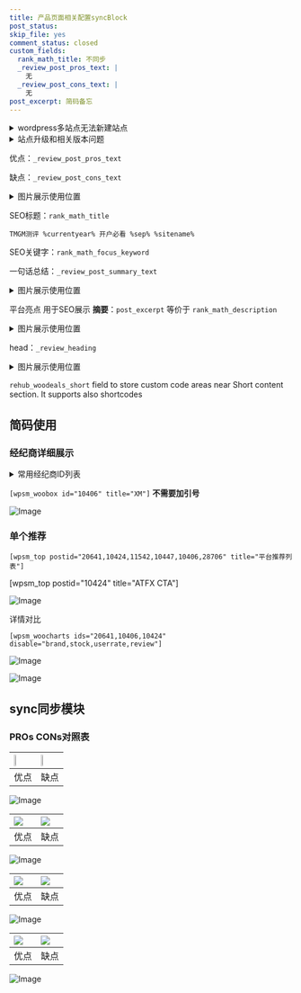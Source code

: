```yaml
---
title: 产品页面相关配置syncBlock
post_status: 
skip_file: yes
comment_status: closed
custom_fields:
  rank_math_title: 不同步
  _review_post_pros_text: |
    无
  _review_post_cons_text: |
    无
post_excerpt: 简码备忘
---
```

<details><summary>wordpress多站点无法新建站点</summary>

<li>和报错需要清理cookies一样的原因</li>
<li>wp-config.php里面<code>define( 'SUBDOMAIN_INSTALL', false );//子域名安装</code></li>
<li>新建子站点是用<code>define( 'SUBDOMAIN_INSTALL', true);//子域名安装</code> 完成以后，改成<code>false</code></li>
</details>

<details><summary>站点升级和相关版本问题</summary>

<p>wordpress：5.9.9
woocommerce：7.5.1
出现问题的地方：主题选项里面>><strong>Product layout >>compact style</strong></p>
<p>如何出现没有用过的字段 导致无法保存。先导出配置 然后进行修改，后面再次恢复即可。</p>
<p>出现部分字段无法显示时，需要返回默认布局后，对产品进行保存就好了。</p>
<p></p>
</details>

优点：`_review_post_pros_text`

缺点：`_review_post_cons_text`

<details><summary>图片展示使用位置</summary>

<img src="https://prod-files-secure.s3.us-west-2.amazonaws.com/39ed1227-6d7d-4570-be36-9ccd4a2c4241/f51d3d83-55d4-4bdf-9604-f37ec77ab556/Untitled.png?X-Amz-Algorithm=AWS4-HMAC-SHA256&X-Amz-Content-Sha256=UNSIGNED-PAYLOAD&X-Amz-Credential=ASIAZI2LB4664Z273EZL%2F20250705%2Fus-west-2%2Fs3%2Faws4_request&X-Amz-Date=20250705T105516Z&X-Amz-Expires=3600&X-Amz-Security-Token=IQoJb3JpZ2luX2VjEDcaCXVzLXdlc3QtMiJHMEUCIDxlDvkaWQfl8RqQlHmPwaQlLbIoO0JcEHlgBEm%2FJd3tAiEA2vmsYT3o5IsAYqmxPk88phkE4cwApCdAijd6olo%2BX8Aq%2FwMIQBAAGgw2Mzc0MjMxODM4MDUiDGQ7L5lIoXg5vOEMESrcA3S3C2jpTfe2F1qYV7DvyDdGWLP2%2FRrg9Iqe1%2F6clpr4OqfQCm8vudeXeW4o%2FqPBxjTLDHk1iG20DrLXVbdrl6z23Ni7Kn2Wfq%2BCBCy7RIZZkdivibttpUjQF%2FsOcWMRvr9DXKzxwfrt8Xo293QDTVTZJdse0zVHmx%2FDonG1fCbhdwN2XQSNd8PptF0TN2Ij6nLAIQl8%2F9qATlYV3qfcpDjgqqBI9Hyfv8dabu9SlsEhFWTqs2mxG7CobjSi6HOV6HAwB9bp3zWR93NN8F33AEqtucK46VE0i%2FQDmNSQHvLGui0%2FG3KK3uRRhzQZOckXGr%2Beljm1KnEUATClTcaFY30o8tqU6YmFf6cB1PGsfzOn4jDPNdYl1JjXifhxXI%2F3hTR5bS3ZuNASZfesQp39zwdpjWVV5azbAihP%2FfQUqdDuXD0e9ZH6QkH1Yhhyixhal2XknGqcvrZzSDxpw%2FGSb2HAHDcaqlBdB7qI2BmRLgBAMwYIP%2BIV5OZlPHKa5CwSd%2Fwv0Pmx4VgLKnE06Gsk9CGvEwWxmyVVXpPDQVRYUjUwYRKu3ynqDRO%2FbMgQglRT4bzE5lS4a0zHOIQiTbrzTPaxl62%2B4m0uiWgBAIBRCH%2BbRvCC0UoMJ50vaCW4MLONo8MGOqUBs3UXU%2FoAt7sIZSZ8I9Ahd9tU8ZpeUAAeSw%2BG%2FFU9u7FIdV7398CAd3VRbtH%2B5VM09oR2Jh7QPb8wNOvZwdU7VUOmPw2MoL6G7hkYqlDKOBFWegnaj%2FokliNKX1Ogvlxt%2BZUKVP6VO04IuG5U%2B4R6qJyOQLPASa4PnLKCel0Ylgyu2Oe%2FewvDezCX99puW2ZujVQpdYPlrqYJmKx%2BPYm1mr4%2FelLg&X-Amz-Signature=035e88d3683b19b83868349e4649db3d04f725e25afc3346e41c0bbf70eb5780&X-Amz-SignedHeaders=host&x-amz-checksum-mode=ENABLED&x-id=GetObject" alt="Image">
</details>

SEO标题：`rank_math_title`

`TMGM测评 %currentyear% 开户必看 %sep% %sitename%`

SEO关键字：`rank_math_focus_keyword`

一句话总结：`_review_post_summary_text`

<details><summary>图片展示使用位置</summary>

<img src="https://prod-files-secure.s3.us-west-2.amazonaws.com/39ed1227-6d7d-4570-be36-9ccd4a2c4241/4b96a922-296c-4f4e-8630-d1c870cbce01/Untitled.png?X-Amz-Algorithm=AWS4-HMAC-SHA256&X-Amz-Content-Sha256=UNSIGNED-PAYLOAD&X-Amz-Credential=ASIAZI2LB4663ARYCXWM%2F20250705%2Fus-west-2%2Fs3%2Faws4_request&X-Amz-Date=20250705T105517Z&X-Amz-Expires=3600&X-Amz-Security-Token=IQoJb3JpZ2luX2VjEDcaCXVzLXdlc3QtMiJIMEYCIQCOj%2FD57t2eCa8q8%2BKpKm6Slupf3YOuPNOHhgGDiiaaIgIhANlTKXskoVn0UQf7AMwa4bYnIqAW8Y4hSrCyGTbeTwddKv8DCEAQABoMNjM3NDIzMTgzODA1IgxBZTXgu%2F0gb0Kvpe0q3ANTW9bwOv2%2FLEgYIBsBJNgk45lXDmFWpBEoMO%2BZjjiJpkETCmogRaatxD2XOf1ugH4C5fSEq2AzgjL%2F6bDENUpOmN2TRaWFQneUPnAeQv1KIYxMYnd6RpjbH3VB2o8NSusTcdS4ZKfrzPQVW5cz77%2B322ht6%2BRv%2BU0ENf6uiw1Y1qkdpwhLR3YnDVZKsDynjFBTCb%2B0ACyfIMhT6%2FusMzLGbNcDVP39pQdBQvfSgqseCp0JzE58k29kZe9LKrbGlTxJplnwJty1yugkFklPINrtRKTeg%2FDI4i2hLB05x5zw4RPNw1tKzV8ystOvz20Sq42x9YwP8KY9I85EQoOTFnNZiZiFq0Zb3dZulU%2FTRXpig3i2rZBAyhvCKo2U%2B7yeNunE5PWz38wHd2sVUgWHIIOHBH3H5w7o1UGZXyr5lJ0hu%2FW1riHIMugkx2T4v6FpYTl845zRZY0EJXXY%2F4iOa760CZx8nom59jvlGSpWvvn1VrR2x48gwEVUbvY37l9Eql%2FbcjZ7Y47Ot%2FBrFrbkhPuQmHPXSw%2BAy0LS9%2F8csY%2FTu76GXz9TOnbwfJQcc4CkByoco9htSYJsW3YIScjJ4GITguJukJJand%2BSaukDyZvR4qX%2FrrvC8A1k2KXQEjDWmaPDBjqkASm8tfIY5UL6ufOlsATKmVwJ3DBBJkdRD%2BdVRjCQR4XxBK0KXR7HiNkNl4%2FasxOwxAiRGUjYAIugbLr%2FGLo4y7d%2Fd8%2FXVcy3Rp3ysJm2UrdZZvLqz%2FEPEwJEJVcSyoPcDwE0RXoeDTT%2FDrA9jHdEnjJCYGEtg%2BmJSIk0W%2BxmDS1gQ50L%2BlgwSdV%2FnrbeH7uYzT2Uk2PtMsEv%2FX87PPZ6k3JK5BA%2B&X-Amz-Signature=ab41c2d121795f96985bbd941512ae1ce644c818a6502113749d6b1c0950f1dd&X-Amz-SignedHeaders=host&x-amz-checksum-mode=ENABLED&x-id=GetObject" alt="Image">
</details>

平台亮点 用于SEO展示 **摘要**：`post_excerpt`  等价于 `rank_math_description`

<details><summary>图片展示使用位置</summary>

<img src="https://prod-files-secure.s3.us-west-2.amazonaws.com/39ed1227-6d7d-4570-be36-9ccd4a2c4241/1ee11f63-b60a-4dfe-a7a7-d58ff23b5d88/Untitled.png?X-Amz-Algorithm=AWS4-HMAC-SHA256&X-Amz-Content-Sha256=UNSIGNED-PAYLOAD&X-Amz-Credential=ASIAZI2LB466RMADWPLF%2F20250705%2Fus-west-2%2Fs3%2Faws4_request&X-Amz-Date=20250705T105517Z&X-Amz-Expires=3600&X-Amz-Security-Token=IQoJb3JpZ2luX2VjEDcaCXVzLXdlc3QtMiJGMEQCIEsAGqPdTK7MuQ%2Ft8BmwhtUmkGfPqbKGWJf6IG%2BM6nYQAiBHOS6CN3sc9gerV1BwdqCZ12aKGl1axJuogzQ%2FlxY0cyr%2FAwhAEAAaDDYzNzQyMzE4MzgwNSIMhyUg3YW0BDUdJET%2BKtwDAM2VMkU6pibp%2FhQBx3uzoWiLdvrS8I9IIsK1oGBvZmQ%2BcBsaS85jjjRBPimTxy9VRHi2PHX6n1SJNIX6%2FcKsNpk0Uhnaj4D8Rc%2BdpNB2kDeMxx54xf6NCab%2BvgtRWO%2F5BBKl5rm1AI8Ka6SV37UwKHSJzeCKe6EeQgMEBkz6pwWB0Rhh%2BHxpa8WoyyL0CP5CWiBv%2FeixF2VLAmTX1y%2FKTX3nqps5aTxoGn1jF3E61PRZFkloC3awVywZa9OR7ttq5vN00oOoXtXY3%2B9Vk2YwAyGU2orCwAEx0QDBiRRMjV9jwFSGrIBR4LQRkJrdO0yQpy5wtonUpyxBehm2MwpRRZf1nDQoS9XRS0gre%2Fr6dwj%2BmkhvWZvBwuEzWE70RzOMb6oZ77PqoXoGWTlQtBoBtXl0vI2zp17YK3nepmSez0WHFutWHRmfj25C9jvv7wZw2dAq%2FgOYpAW%2FQdv6%2BfRrXaEvFUEFTk2DZej%2BHI97GQZQN%2B3SBZfpzYIbd8kRbMRdnPspm63yKefk98E4Ogq8RXH3PD5x4z%2BnNJCw9Ot5WPjSY8akjzzwa6BQeW%2FlMvwsQZH%2F2aGzJwmsGZEXQeYHhGxJjPebkUwuWWIfe1KkqV95U1Y%2Bi1NgyR8r7zYw9ZCjwwY6pgFYdded6JgB3dnnMn5uzIKQjYfE1doU1zV7%2BOmwiz39dFLKR7txxAFcrCSucej2mH4LCcfP48kyRcZwDa30%2FsOUhhJ0EqvU8EvPR8QdXuCcvqFodKVCxTNvVh9M7fjTIT0t6NMFnnMhu7r20AKLCC2QLa0y70ixYFDNRlUiBe3552tZO961ejqFVPuJtdk6EKqSO7GjO%2BAK1PFy1eXWcO4lPfOw8wb3&X-Amz-Signature=527a2c73051b075a5b28ccd5beb6fcd82c926c21efaede66b7fc4d0a73c05cf6&X-Amz-SignedHeaders=host&x-amz-checksum-mode=ENABLED&x-id=GetObject" alt="Image">
<img src="https://prod-files-secure.s3.us-west-2.amazonaws.com/39ed1227-6d7d-4570-be36-9ccd4a2c4241/ad4118b5-78d8-4fbe-801e-3b29b5d99c01/Untitled.png?X-Amz-Algorithm=AWS4-HMAC-SHA256&X-Amz-Content-Sha256=UNSIGNED-PAYLOAD&X-Amz-Credential=ASIAZI2LB466RMADWPLF%2F20250705%2Fus-west-2%2Fs3%2Faws4_request&X-Amz-Date=20250705T105517Z&X-Amz-Expires=3600&X-Amz-Security-Token=IQoJb3JpZ2luX2VjEDcaCXVzLXdlc3QtMiJGMEQCIEsAGqPdTK7MuQ%2Ft8BmwhtUmkGfPqbKGWJf6IG%2BM6nYQAiBHOS6CN3sc9gerV1BwdqCZ12aKGl1axJuogzQ%2FlxY0cyr%2FAwhAEAAaDDYzNzQyMzE4MzgwNSIMhyUg3YW0BDUdJET%2BKtwDAM2VMkU6pibp%2FhQBx3uzoWiLdvrS8I9IIsK1oGBvZmQ%2BcBsaS85jjjRBPimTxy9VRHi2PHX6n1SJNIX6%2FcKsNpk0Uhnaj4D8Rc%2BdpNB2kDeMxx54xf6NCab%2BvgtRWO%2F5BBKl5rm1AI8Ka6SV37UwKHSJzeCKe6EeQgMEBkz6pwWB0Rhh%2BHxpa8WoyyL0CP5CWiBv%2FeixF2VLAmTX1y%2FKTX3nqps5aTxoGn1jF3E61PRZFkloC3awVywZa9OR7ttq5vN00oOoXtXY3%2B9Vk2YwAyGU2orCwAEx0QDBiRRMjV9jwFSGrIBR4LQRkJrdO0yQpy5wtonUpyxBehm2MwpRRZf1nDQoS9XRS0gre%2Fr6dwj%2BmkhvWZvBwuEzWE70RzOMb6oZ77PqoXoGWTlQtBoBtXl0vI2zp17YK3nepmSez0WHFutWHRmfj25C9jvv7wZw2dAq%2FgOYpAW%2FQdv6%2BfRrXaEvFUEFTk2DZej%2BHI97GQZQN%2B3SBZfpzYIbd8kRbMRdnPspm63yKefk98E4Ogq8RXH3PD5x4z%2BnNJCw9Ot5WPjSY8akjzzwa6BQeW%2FlMvwsQZH%2F2aGzJwmsGZEXQeYHhGxJjPebkUwuWWIfe1KkqV95U1Y%2Bi1NgyR8r7zYw9ZCjwwY6pgFYdded6JgB3dnnMn5uzIKQjYfE1doU1zV7%2BOmwiz39dFLKR7txxAFcrCSucej2mH4LCcfP48kyRcZwDa30%2FsOUhhJ0EqvU8EvPR8QdXuCcvqFodKVCxTNvVh9M7fjTIT0t6NMFnnMhu7r20AKLCC2QLa0y70ixYFDNRlUiBe3552tZO961ejqFVPuJtdk6EKqSO7GjO%2BAK1PFy1eXWcO4lPfOw8wb3&X-Amz-Signature=5de22bf538ef00f5bbc3a062c861dbb7a3ef5e10987f72b811e9765a243c5084&X-Amz-SignedHeaders=host&x-amz-checksum-mode=ENABLED&x-id=GetObject" alt="Image">
<img src="https://prod-files-secure.s3.us-west-2.amazonaws.com/39ed1227-6d7d-4570-be36-9ccd4a2c4241/a38cf7c9-a79c-4b64-9e94-13589fe0758b/Untitled.png?X-Amz-Algorithm=AWS4-HMAC-SHA256&X-Amz-Content-Sha256=UNSIGNED-PAYLOAD&X-Amz-Credential=ASIAZI2LB466RMADWPLF%2F20250705%2Fus-west-2%2Fs3%2Faws4_request&X-Amz-Date=20250705T105517Z&X-Amz-Expires=3600&X-Amz-Security-Token=IQoJb3JpZ2luX2VjEDcaCXVzLXdlc3QtMiJGMEQCIEsAGqPdTK7MuQ%2Ft8BmwhtUmkGfPqbKGWJf6IG%2BM6nYQAiBHOS6CN3sc9gerV1BwdqCZ12aKGl1axJuogzQ%2FlxY0cyr%2FAwhAEAAaDDYzNzQyMzE4MzgwNSIMhyUg3YW0BDUdJET%2BKtwDAM2VMkU6pibp%2FhQBx3uzoWiLdvrS8I9IIsK1oGBvZmQ%2BcBsaS85jjjRBPimTxy9VRHi2PHX6n1SJNIX6%2FcKsNpk0Uhnaj4D8Rc%2BdpNB2kDeMxx54xf6NCab%2BvgtRWO%2F5BBKl5rm1AI8Ka6SV37UwKHSJzeCKe6EeQgMEBkz6pwWB0Rhh%2BHxpa8WoyyL0CP5CWiBv%2FeixF2VLAmTX1y%2FKTX3nqps5aTxoGn1jF3E61PRZFkloC3awVywZa9OR7ttq5vN00oOoXtXY3%2B9Vk2YwAyGU2orCwAEx0QDBiRRMjV9jwFSGrIBR4LQRkJrdO0yQpy5wtonUpyxBehm2MwpRRZf1nDQoS9XRS0gre%2Fr6dwj%2BmkhvWZvBwuEzWE70RzOMb6oZ77PqoXoGWTlQtBoBtXl0vI2zp17YK3nepmSez0WHFutWHRmfj25C9jvv7wZw2dAq%2FgOYpAW%2FQdv6%2BfRrXaEvFUEFTk2DZej%2BHI97GQZQN%2B3SBZfpzYIbd8kRbMRdnPspm63yKefk98E4Ogq8RXH3PD5x4z%2BnNJCw9Ot5WPjSY8akjzzwa6BQeW%2FlMvwsQZH%2F2aGzJwmsGZEXQeYHhGxJjPebkUwuWWIfe1KkqV95U1Y%2Bi1NgyR8r7zYw9ZCjwwY6pgFYdded6JgB3dnnMn5uzIKQjYfE1doU1zV7%2BOmwiz39dFLKR7txxAFcrCSucej2mH4LCcfP48kyRcZwDa30%2FsOUhhJ0EqvU8EvPR8QdXuCcvqFodKVCxTNvVh9M7fjTIT0t6NMFnnMhu7r20AKLCC2QLa0y70ixYFDNRlUiBe3552tZO961ejqFVPuJtdk6EKqSO7GjO%2BAK1PFy1eXWcO4lPfOw8wb3&X-Amz-Signature=312842760fa11de8fc3021e84fe7062784e82813d9a10a7e834b44f370fae434&X-Amz-SignedHeaders=host&x-amz-checksum-mode=ENABLED&x-id=GetObject" alt="Image">
<img src="https://prod-files-secure.s3.us-west-2.amazonaws.com/39ed1227-6d7d-4570-be36-9ccd4a2c4241/7da6fc1e-d2ac-42ae-8c75-cb5749aa18f6/Untitled.png?X-Amz-Algorithm=AWS4-HMAC-SHA256&X-Amz-Content-Sha256=UNSIGNED-PAYLOAD&X-Amz-Credential=ASIAZI2LB466RMADWPLF%2F20250705%2Fus-west-2%2Fs3%2Faws4_request&X-Amz-Date=20250705T105517Z&X-Amz-Expires=3600&X-Amz-Security-Token=IQoJb3JpZ2luX2VjEDcaCXVzLXdlc3QtMiJGMEQCIEsAGqPdTK7MuQ%2Ft8BmwhtUmkGfPqbKGWJf6IG%2BM6nYQAiBHOS6CN3sc9gerV1BwdqCZ12aKGl1axJuogzQ%2FlxY0cyr%2FAwhAEAAaDDYzNzQyMzE4MzgwNSIMhyUg3YW0BDUdJET%2BKtwDAM2VMkU6pibp%2FhQBx3uzoWiLdvrS8I9IIsK1oGBvZmQ%2BcBsaS85jjjRBPimTxy9VRHi2PHX6n1SJNIX6%2FcKsNpk0Uhnaj4D8Rc%2BdpNB2kDeMxx54xf6NCab%2BvgtRWO%2F5BBKl5rm1AI8Ka6SV37UwKHSJzeCKe6EeQgMEBkz6pwWB0Rhh%2BHxpa8WoyyL0CP5CWiBv%2FeixF2VLAmTX1y%2FKTX3nqps5aTxoGn1jF3E61PRZFkloC3awVywZa9OR7ttq5vN00oOoXtXY3%2B9Vk2YwAyGU2orCwAEx0QDBiRRMjV9jwFSGrIBR4LQRkJrdO0yQpy5wtonUpyxBehm2MwpRRZf1nDQoS9XRS0gre%2Fr6dwj%2BmkhvWZvBwuEzWE70RzOMb6oZ77PqoXoGWTlQtBoBtXl0vI2zp17YK3nepmSez0WHFutWHRmfj25C9jvv7wZw2dAq%2FgOYpAW%2FQdv6%2BfRrXaEvFUEFTk2DZej%2BHI97GQZQN%2B3SBZfpzYIbd8kRbMRdnPspm63yKefk98E4Ogq8RXH3PD5x4z%2BnNJCw9Ot5WPjSY8akjzzwa6BQeW%2FlMvwsQZH%2F2aGzJwmsGZEXQeYHhGxJjPebkUwuWWIfe1KkqV95U1Y%2Bi1NgyR8r7zYw9ZCjwwY6pgFYdded6JgB3dnnMn5uzIKQjYfE1doU1zV7%2BOmwiz39dFLKR7txxAFcrCSucej2mH4LCcfP48kyRcZwDa30%2FsOUhhJ0EqvU8EvPR8QdXuCcvqFodKVCxTNvVh9M7fjTIT0t6NMFnnMhu7r20AKLCC2QLa0y70ixYFDNRlUiBe3552tZO961ejqFVPuJtdk6EKqSO7GjO%2BAK1PFy1eXWcO4lPfOw8wb3&X-Amz-Signature=a675d5d05ebe226bc8d2e9e7a7ec4813d362b15838bbe76f1d3ab0759cca574b&X-Amz-SignedHeaders=host&x-amz-checksum-mode=ENABLED&x-id=GetObject" alt="Image">
<img src="https://prod-files-secure.s3.us-west-2.amazonaws.com/39ed1227-6d7d-4570-be36-9ccd4a2c4241/7e97f40a-eaee-47f5-b2f9-475f96808fa7/Untitled.png?X-Amz-Algorithm=AWS4-HMAC-SHA256&X-Amz-Content-Sha256=UNSIGNED-PAYLOAD&X-Amz-Credential=ASIAZI2LB466RMADWPLF%2F20250705%2Fus-west-2%2Fs3%2Faws4_request&X-Amz-Date=20250705T105517Z&X-Amz-Expires=3600&X-Amz-Security-Token=IQoJb3JpZ2luX2VjEDcaCXVzLXdlc3QtMiJGMEQCIEsAGqPdTK7MuQ%2Ft8BmwhtUmkGfPqbKGWJf6IG%2BM6nYQAiBHOS6CN3sc9gerV1BwdqCZ12aKGl1axJuogzQ%2FlxY0cyr%2FAwhAEAAaDDYzNzQyMzE4MzgwNSIMhyUg3YW0BDUdJET%2BKtwDAM2VMkU6pibp%2FhQBx3uzoWiLdvrS8I9IIsK1oGBvZmQ%2BcBsaS85jjjRBPimTxy9VRHi2PHX6n1SJNIX6%2FcKsNpk0Uhnaj4D8Rc%2BdpNB2kDeMxx54xf6NCab%2BvgtRWO%2F5BBKl5rm1AI8Ka6SV37UwKHSJzeCKe6EeQgMEBkz6pwWB0Rhh%2BHxpa8WoyyL0CP5CWiBv%2FeixF2VLAmTX1y%2FKTX3nqps5aTxoGn1jF3E61PRZFkloC3awVywZa9OR7ttq5vN00oOoXtXY3%2B9Vk2YwAyGU2orCwAEx0QDBiRRMjV9jwFSGrIBR4LQRkJrdO0yQpy5wtonUpyxBehm2MwpRRZf1nDQoS9XRS0gre%2Fr6dwj%2BmkhvWZvBwuEzWE70RzOMb6oZ77PqoXoGWTlQtBoBtXl0vI2zp17YK3nepmSez0WHFutWHRmfj25C9jvv7wZw2dAq%2FgOYpAW%2FQdv6%2BfRrXaEvFUEFTk2DZej%2BHI97GQZQN%2B3SBZfpzYIbd8kRbMRdnPspm63yKefk98E4Ogq8RXH3PD5x4z%2BnNJCw9Ot5WPjSY8akjzzwa6BQeW%2FlMvwsQZH%2F2aGzJwmsGZEXQeYHhGxJjPebkUwuWWIfe1KkqV95U1Y%2Bi1NgyR8r7zYw9ZCjwwY6pgFYdded6JgB3dnnMn5uzIKQjYfE1doU1zV7%2BOmwiz39dFLKR7txxAFcrCSucej2mH4LCcfP48kyRcZwDa30%2FsOUhhJ0EqvU8EvPR8QdXuCcvqFodKVCxTNvVh9M7fjTIT0t6NMFnnMhu7r20AKLCC2QLa0y70ixYFDNRlUiBe3552tZO961ejqFVPuJtdk6EKqSO7GjO%2BAK1PFy1eXWcO4lPfOw8wb3&X-Amz-Signature=151970a445bfeed6a1cf17feaa3b3dc31b6faf1143cc08baaf9b87bec34ccc98&X-Amz-SignedHeaders=host&x-amz-checksum-mode=ENABLED&x-id=GetObject" alt="Image">
</details>

head：`_review_heading`

<details><summary>图片展示使用位置</summary>

<img src="https://prod-files-secure.s3.us-west-2.amazonaws.com/39ed1227-6d7d-4570-be36-9ccd4a2c4241/3a4650ad-9887-415c-889a-edd51fa54f27/Untitled.png?X-Amz-Algorithm=AWS4-HMAC-SHA256&X-Amz-Content-Sha256=UNSIGNED-PAYLOAD&X-Amz-Credential=ASIAZI2LB466XSDXRKQQ%2F20250705%2Fus-west-2%2Fs3%2Faws4_request&X-Amz-Date=20250705T105518Z&X-Amz-Expires=3600&X-Amz-Security-Token=IQoJb3JpZ2luX2VjEDYaCXVzLXdlc3QtMiJHMEUCIQDKpM5UHx3wxaaFAnCLkVJ3ZF14x2NCv46lFlBdl7voHgIgeFlJ6eTx85Xfj0N%2FTa%2BeS9B0mWcIX16FAwjqHQMxGMoq%2FwMIPxAAGgw2Mzc0MjMxODM4MDUiDG%2By1A2gjb5pTHX0rircA5GPNIerkYZ0LUceen5zmS%2Fkc%2BCoL5vvnVw6I6723TKr%2BkJvilXZDc%2BLM62iqEzrTEeuerdzEA0MpFYl76hCMi4a2kfaFuFRfTf2CGsRkLtyz9U7uwIINzJLTrGXSgOnSPKgFUbO4UUG7SQB1xe4C0PaJehDd5qI6GxAGwcGXr36Wq0M%2BCSsgWEmMo6AmA4d9UCv0QpD%2FFs7CtzPvBcGhM5BN47XLHyWlU0BIHI0LAe50W7zkPPufM%2Bm0r4fzT%2B1tMHd%2BEg6SLZgqcyQIewcuYikErXZIJN9ms1SIomDBSua%2BQ1lOBxuWaCJA47c70F6FSD%2Fp8Cp5u2wWjpsZyXUpDr6u42SVMGsVBGabKBwffkGMVg5OQ4QTB7DswjwtG9ggSlG4K0NmLbqtBQu%2BgPIoO8qYi0sOJ4pT1yu7NklSQmFUShAl2PomE%2FnafZhPTxCN%2F2TKUrfPhHaeJ7Hi8f1lZ0VPZ4ZstQ2%2BlP8AHyJ6m5ioRQH36coYbaSpVM4YgUIf%2BodrnMHpi58P61hsRS5B7GuQEeOj5aSTnbT3KDzgYOGKkKC0zxOP%2BrToE5TchVtMkMwQ6rQlp5D5oiSIbWQYxu4A4z5QNzDyaU9p0Ta4MW94aWQcqn4TTVoqWREMOWFo8MGOqUBTH%2FFHOOU8ZZU7kx7xc109dYLKHA4BgSJuksuCsrTAKeh2VghnY9d%2BDXrsrFIewRkNmSMu0mI3v36VVCApoEAf29QggRFFk%2FEXpK7g9UvD5LDKyZRVYThGlNsqdyYwtx%2FekkNHO%2B4Wc6c5kckdo3W364Q4fYRnTA3hEADwbTflgdr9%2FlGyazR3mTnryGOvkY7KE3G5gf5pey2sSPpdFbxo8Opvs%2Bu&X-Amz-Signature=c3186e9769701ee79b4e1850b648d2611e221dfc6b558b958a48a2d0f371cc7e&X-Amz-SignedHeaders=host&x-amz-checksum-mode=ENABLED&x-id=GetObject" alt="Image">
</details>

`rehub_woodeals_short`	field to store custom code areas near Short content section. It supports also shortcodes



## 简码使用

### 经纪商详细展示

<details><summary>常用经纪商ID列表</summary>

<pre><code class="php">嘉盛 ===> 20641  [wpsm_woobox id="20641" title="嘉盛"]
易信easymarkets ===> 11542  [wpsm_woobox id="11542" title="易信easymarkets"]
ATFX外汇 ===> 10424  [wpsm_woobox id="10424" title="ATFX"]
XM ===> 10406  [wpsm_woobox id="10406" title="XM"]
TMGM ===> 29622  [wpsm_woobox id="29622" title="TMGM"]
HYCM ===> 10447  [wpsm_woobox id="10447" title="HYCM"]
fpmarkets澳福外汇 ===> 20639  [wpsm_woobox id="20639" title="fpmarkets澳福外汇"]</code></pre>
</details>

`[wpsm_woobox id="10406" title="XM"]` **不需要加引号**

![Image](https://prod-files-secure.s3.us-west-2.amazonaws.com/39ed1227-6d7d-4570-be36-9ccd4a2c4241/4f898f9d-0fa7-4e43-acd3-ac6bc7be575a/Untitled.png?X-Amz-Algorithm=AWS4-HMAC-SHA256&X-Amz-Content-Sha256=UNSIGNED-PAYLOAD&X-Amz-Credential=ASIAZI2LB466Z3234LKB%2F20250705%2Fus-west-2%2Fs3%2Faws4_request&X-Amz-Date=20250705T105515Z&X-Amz-Expires=3600&X-Amz-Security-Token=IQoJb3JpZ2luX2VjEDcaCXVzLXdlc3QtMiJGMEQCIGgazIh3z6CvXIj8nFhGFo3kxc7ToQTQS6yg%2FAtZEh%2F7AiBJAggBxKLqjdy2ZrplcSvs%2FjOJ3ewko7dR71raTj1DlCr%2FAwg%2FEAAaDDYzNzQyMzE4MzgwNSIM%2Bg9ayb4CKFLyqp%2FZKtwDuIUF8y0GUVro3pHHqP2ZkkjX4Em9OWRTNwuyV6kU73DSsuXstZXCc3qj3IVGvYrpPWjjs4cU%2FsPeD%2By3WRa0FpfiGsQC%2BsOilcMw%2FgsCsuDwZA43KCAZSDYvocL1aNo%2BQqufTiYZ%2B7Id%2BQtgIDGJONwPNOad3Am3idWqz9mZkeOZkXjS%2Bza99IAjVZeey9IN%2Bi7dnYdiFh6zRsQO81wu6xHbqYC57ympkrF6Up3Zu2vYXpS6PEEYNB1uGZVlyabo9fdGefCfOISQIkA8bZzllkoxdBLRGFahOGl5wIeA4gTLhytXmJZQZxbZzHllrvVfqE84BMGFbQbGEHSg0jMqGnDCHQpUAGbocKmENgDI3ct5tTrBEdV%2FAmdIwePK5MXsn7TV076Z831jHZyrkJSEAYqeiNx%2BUhPiQuUfW7AlDVlxZKgavDjj4A9BXGtzqCTnkuHxBynDpYAgmlGnbBgBUZ6KGNNSecqd4%2Fb2R29jumHchmavnlhaDiG1xBGVnLYh6jEHt4zgu7MBIslJv8HdDtGJ8YBoyexmLDhu0cA3IcOAk2M7fQqcyXeK0ggEhR%2B03VOxl%2FZ3csM7TNGGEm98Ee4IkRI1y85HDhj55ZHAYiN1AvQQhmnxACV79u8wrIijwwY6pgGMKWx%2FL1A2ABISdWNWiwp35R27ynW9kW3LyjuaK1WMtfhWARQ%2BMSjaPYOt5VvwZZxq936YA41pxq%2Bl7cgTv%2B7hB0Uxsxne2b6dVvy7vS%2FVR%2BrkzvQSbs1BPbOIsM7fO6A5NdDqR9jLgMmO8g3IHDtSz26OGO3RnY0rxgLHFsJXctTJES1jJ7GoKNP5qWwQtgGMt1UoYf4lVjIUqHwZrVan4I5GKFzF&X-Amz-Signature=cec000f5aa68225db0175e7b455a76f44fdc37c2319eb89bbf8638b59c51d6ab&X-Amz-SignedHeaders=host&x-amz-checksum-mode=ENABLED&x-id=GetObject)

### 单个推荐
`[wpsm_top postid="20641,10424,11542,10447,10406,28706" title="平台推荐列表"]`

[wpsm_top postid="10424" title="ATFX CTA"]

![Image](https://prod-files-secure.s3.us-west-2.amazonaws.com/39ed1227-6d7d-4570-be36-9ccd4a2c4241/5ac620dc-51a8-48b6-b55d-91f47299193c/Untitled.png?X-Amz-Algorithm=AWS4-HMAC-SHA256&X-Amz-Content-Sha256=UNSIGNED-PAYLOAD&X-Amz-Credential=ASIAZI2LB466Z3234LKB%2F20250705%2Fus-west-2%2Fs3%2Faws4_request&X-Amz-Date=20250705T105515Z&X-Amz-Expires=3600&X-Amz-Security-Token=IQoJb3JpZ2luX2VjEDcaCXVzLXdlc3QtMiJGMEQCIGgazIh3z6CvXIj8nFhGFo3kxc7ToQTQS6yg%2FAtZEh%2F7AiBJAggBxKLqjdy2ZrplcSvs%2FjOJ3ewko7dR71raTj1DlCr%2FAwg%2FEAAaDDYzNzQyMzE4MzgwNSIM%2Bg9ayb4CKFLyqp%2FZKtwDuIUF8y0GUVro3pHHqP2ZkkjX4Em9OWRTNwuyV6kU73DSsuXstZXCc3qj3IVGvYrpPWjjs4cU%2FsPeD%2By3WRa0FpfiGsQC%2BsOilcMw%2FgsCsuDwZA43KCAZSDYvocL1aNo%2BQqufTiYZ%2B7Id%2BQtgIDGJONwPNOad3Am3idWqz9mZkeOZkXjS%2Bza99IAjVZeey9IN%2Bi7dnYdiFh6zRsQO81wu6xHbqYC57ympkrF6Up3Zu2vYXpS6PEEYNB1uGZVlyabo9fdGefCfOISQIkA8bZzllkoxdBLRGFahOGl5wIeA4gTLhytXmJZQZxbZzHllrvVfqE84BMGFbQbGEHSg0jMqGnDCHQpUAGbocKmENgDI3ct5tTrBEdV%2FAmdIwePK5MXsn7TV076Z831jHZyrkJSEAYqeiNx%2BUhPiQuUfW7AlDVlxZKgavDjj4A9BXGtzqCTnkuHxBynDpYAgmlGnbBgBUZ6KGNNSecqd4%2Fb2R29jumHchmavnlhaDiG1xBGVnLYh6jEHt4zgu7MBIslJv8HdDtGJ8YBoyexmLDhu0cA3IcOAk2M7fQqcyXeK0ggEhR%2B03VOxl%2FZ3csM7TNGGEm98Ee4IkRI1y85HDhj55ZHAYiN1AvQQhmnxACV79u8wrIijwwY6pgGMKWx%2FL1A2ABISdWNWiwp35R27ynW9kW3LyjuaK1WMtfhWARQ%2BMSjaPYOt5VvwZZxq936YA41pxq%2Bl7cgTv%2B7hB0Uxsxne2b6dVvy7vS%2FVR%2BrkzvQSbs1BPbOIsM7fO6A5NdDqR9jLgMmO8g3IHDtSz26OGO3RnY0rxgLHFsJXctTJES1jJ7GoKNP5qWwQtgGMt1UoYf4lVjIUqHwZrVan4I5GKFzF&X-Amz-Signature=6a0c5a3d0b0f9fdd0ba4975f272be308cad9fabedfbaadcd382b26ee664d7e3f&X-Amz-SignedHeaders=host&x-amz-checksum-mode=ENABLED&x-id=GetObject)

详情对比

`[wpsm_woocharts ids="20641,10406,10424" disable="brand,stock,userrate,review"]`

![Image](https://prod-files-secure.s3.us-west-2.amazonaws.com/39ed1227-6d7d-4570-be36-9ccd4a2c4241/bf3ba45f-b9f3-4295-8aef-b4a495fd25f4/Untitled.png?X-Amz-Algorithm=AWS4-HMAC-SHA256&X-Amz-Content-Sha256=UNSIGNED-PAYLOAD&X-Amz-Credential=ASIAZI2LB466Z3234LKB%2F20250705%2Fus-west-2%2Fs3%2Faws4_request&X-Amz-Date=20250705T105515Z&X-Amz-Expires=3600&X-Amz-Security-Token=IQoJb3JpZ2luX2VjEDcaCXVzLXdlc3QtMiJGMEQCIGgazIh3z6CvXIj8nFhGFo3kxc7ToQTQS6yg%2FAtZEh%2F7AiBJAggBxKLqjdy2ZrplcSvs%2FjOJ3ewko7dR71raTj1DlCr%2FAwg%2FEAAaDDYzNzQyMzE4MzgwNSIM%2Bg9ayb4CKFLyqp%2FZKtwDuIUF8y0GUVro3pHHqP2ZkkjX4Em9OWRTNwuyV6kU73DSsuXstZXCc3qj3IVGvYrpPWjjs4cU%2FsPeD%2By3WRa0FpfiGsQC%2BsOilcMw%2FgsCsuDwZA43KCAZSDYvocL1aNo%2BQqufTiYZ%2B7Id%2BQtgIDGJONwPNOad3Am3idWqz9mZkeOZkXjS%2Bza99IAjVZeey9IN%2Bi7dnYdiFh6zRsQO81wu6xHbqYC57ympkrF6Up3Zu2vYXpS6PEEYNB1uGZVlyabo9fdGefCfOISQIkA8bZzllkoxdBLRGFahOGl5wIeA4gTLhytXmJZQZxbZzHllrvVfqE84BMGFbQbGEHSg0jMqGnDCHQpUAGbocKmENgDI3ct5tTrBEdV%2FAmdIwePK5MXsn7TV076Z831jHZyrkJSEAYqeiNx%2BUhPiQuUfW7AlDVlxZKgavDjj4A9BXGtzqCTnkuHxBynDpYAgmlGnbBgBUZ6KGNNSecqd4%2Fb2R29jumHchmavnlhaDiG1xBGVnLYh6jEHt4zgu7MBIslJv8HdDtGJ8YBoyexmLDhu0cA3IcOAk2M7fQqcyXeK0ggEhR%2B03VOxl%2FZ3csM7TNGGEm98Ee4IkRI1y85HDhj55ZHAYiN1AvQQhmnxACV79u8wrIijwwY6pgGMKWx%2FL1A2ABISdWNWiwp35R27ynW9kW3LyjuaK1WMtfhWARQ%2BMSjaPYOt5VvwZZxq936YA41pxq%2Bl7cgTv%2B7hB0Uxsxne2b6dVvy7vS%2FVR%2BrkzvQSbs1BPbOIsM7fO6A5NdDqR9jLgMmO8g3IHDtSz26OGO3RnY0rxgLHFsJXctTJES1jJ7GoKNP5qWwQtgGMt1UoYf4lVjIUqHwZrVan4I5GKFzF&X-Amz-Signature=2aaba2dcf6455777f1c7f489a35e981b563d84ab3525c4e27367dc4b82779c3a&X-Amz-SignedHeaders=host&x-amz-checksum-mode=ENABLED&x-id=GetObject)

![Image](https://prod-files-secure.s3.us-west-2.amazonaws.com/39ed1227-6d7d-4570-be36-9ccd4a2c4241/30bc56ef-f383-4b48-9768-2ebc9e436ec0/Untitled.png?X-Amz-Algorithm=AWS4-HMAC-SHA256&X-Amz-Content-Sha256=UNSIGNED-PAYLOAD&X-Amz-Credential=ASIAZI2LB466Z3234LKB%2F20250705%2Fus-west-2%2Fs3%2Faws4_request&X-Amz-Date=20250705T105515Z&X-Amz-Expires=3600&X-Amz-Security-Token=IQoJb3JpZ2luX2VjEDcaCXVzLXdlc3QtMiJGMEQCIGgazIh3z6CvXIj8nFhGFo3kxc7ToQTQS6yg%2FAtZEh%2F7AiBJAggBxKLqjdy2ZrplcSvs%2FjOJ3ewko7dR71raTj1DlCr%2FAwg%2FEAAaDDYzNzQyMzE4MzgwNSIM%2Bg9ayb4CKFLyqp%2FZKtwDuIUF8y0GUVro3pHHqP2ZkkjX4Em9OWRTNwuyV6kU73DSsuXstZXCc3qj3IVGvYrpPWjjs4cU%2FsPeD%2By3WRa0FpfiGsQC%2BsOilcMw%2FgsCsuDwZA43KCAZSDYvocL1aNo%2BQqufTiYZ%2B7Id%2BQtgIDGJONwPNOad3Am3idWqz9mZkeOZkXjS%2Bza99IAjVZeey9IN%2Bi7dnYdiFh6zRsQO81wu6xHbqYC57ympkrF6Up3Zu2vYXpS6PEEYNB1uGZVlyabo9fdGefCfOISQIkA8bZzllkoxdBLRGFahOGl5wIeA4gTLhytXmJZQZxbZzHllrvVfqE84BMGFbQbGEHSg0jMqGnDCHQpUAGbocKmENgDI3ct5tTrBEdV%2FAmdIwePK5MXsn7TV076Z831jHZyrkJSEAYqeiNx%2BUhPiQuUfW7AlDVlxZKgavDjj4A9BXGtzqCTnkuHxBynDpYAgmlGnbBgBUZ6KGNNSecqd4%2Fb2R29jumHchmavnlhaDiG1xBGVnLYh6jEHt4zgu7MBIslJv8HdDtGJ8YBoyexmLDhu0cA3IcOAk2M7fQqcyXeK0ggEhR%2B03VOxl%2FZ3csM7TNGGEm98Ee4IkRI1y85HDhj55ZHAYiN1AvQQhmnxACV79u8wrIijwwY6pgGMKWx%2FL1A2ABISdWNWiwp35R27ynW9kW3LyjuaK1WMtfhWARQ%2BMSjaPYOt5VvwZZxq936YA41pxq%2Bl7cgTv%2B7hB0Uxsxne2b6dVvy7vS%2FVR%2BrkzvQSbs1BPbOIsM7fO6A5NdDqR9jLgMmO8g3IHDtSz26OGO3RnY0rxgLHFsJXctTJES1jJ7GoKNP5qWwQtgGMt1UoYf4lVjIUqHwZrVan4I5GKFzF&X-Amz-Signature=d9ae1a5001b0d151b46898d93f444c0e80dbdad72ce6688fa512061fd017e8e1&X-Amz-SignedHeaders=host&x-amz-checksum-mode=ENABLED&x-id=GetObject)

## sync同步模块

### PROs CONs对照表

| <img src="https://cdn.ifttt.fun/gh/jarlin8/OSS@main/icons/customize/pros.svg" height="auto" width="37.3%"> | <img src="https://cdn.ifttt.fun/gh/jarlin8/OSS@main/icons/customize/cons.svg" height="auto" width="28.8%"> |
| :--- | :--- |
| 优点 | 缺点 |

![Image](https://prod-files-secure.s3.us-west-2.amazonaws.com/39ed1227-6d7d-4570-be36-9ccd4a2c4241/8742b755-dfb5-4004-9a5f-d6e561664bd8/Untitled.png?X-Amz-Algorithm=AWS4-HMAC-SHA256&X-Amz-Content-Sha256=UNSIGNED-PAYLOAD&X-Amz-Credential=ASIAZI2LB466Z3234LKB%2F20250705%2Fus-west-2%2Fs3%2Faws4_request&X-Amz-Date=20250705T105515Z&X-Amz-Expires=3600&X-Amz-Security-Token=IQoJb3JpZ2luX2VjEDcaCXVzLXdlc3QtMiJGMEQCIGgazIh3z6CvXIj8nFhGFo3kxc7ToQTQS6yg%2FAtZEh%2F7AiBJAggBxKLqjdy2ZrplcSvs%2FjOJ3ewko7dR71raTj1DlCr%2FAwg%2FEAAaDDYzNzQyMzE4MzgwNSIM%2Bg9ayb4CKFLyqp%2FZKtwDuIUF8y0GUVro3pHHqP2ZkkjX4Em9OWRTNwuyV6kU73DSsuXstZXCc3qj3IVGvYrpPWjjs4cU%2FsPeD%2By3WRa0FpfiGsQC%2BsOilcMw%2FgsCsuDwZA43KCAZSDYvocL1aNo%2BQqufTiYZ%2B7Id%2BQtgIDGJONwPNOad3Am3idWqz9mZkeOZkXjS%2Bza99IAjVZeey9IN%2Bi7dnYdiFh6zRsQO81wu6xHbqYC57ympkrF6Up3Zu2vYXpS6PEEYNB1uGZVlyabo9fdGefCfOISQIkA8bZzllkoxdBLRGFahOGl5wIeA4gTLhytXmJZQZxbZzHllrvVfqE84BMGFbQbGEHSg0jMqGnDCHQpUAGbocKmENgDI3ct5tTrBEdV%2FAmdIwePK5MXsn7TV076Z831jHZyrkJSEAYqeiNx%2BUhPiQuUfW7AlDVlxZKgavDjj4A9BXGtzqCTnkuHxBynDpYAgmlGnbBgBUZ6KGNNSecqd4%2Fb2R29jumHchmavnlhaDiG1xBGVnLYh6jEHt4zgu7MBIslJv8HdDtGJ8YBoyexmLDhu0cA3IcOAk2M7fQqcyXeK0ggEhR%2B03VOxl%2FZ3csM7TNGGEm98Ee4IkRI1y85HDhj55ZHAYiN1AvQQhmnxACV79u8wrIijwwY6pgGMKWx%2FL1A2ABISdWNWiwp35R27ynW9kW3LyjuaK1WMtfhWARQ%2BMSjaPYOt5VvwZZxq936YA41pxq%2Bl7cgTv%2B7hB0Uxsxne2b6dVvy7vS%2FVR%2BrkzvQSbs1BPbOIsM7fO6A5NdDqR9jLgMmO8g3IHDtSz26OGO3RnY0rxgLHFsJXctTJES1jJ7GoKNP5qWwQtgGMt1UoYf4lVjIUqHwZrVan4I5GKFzF&X-Amz-Signature=6b063539b6fbc77ff690d1648268ff13d9c2fe04fe46267e28f27225935b4fef&X-Amz-SignedHeaders=host&x-amz-checksum-mode=ENABLED&x-id=GetObject)

| <img src="https://cdn.ifttt.fun/gh/jarlin8/OSS@main/icons/customize/pros1.svg" height="auto"> | <img src="https://cdn.ifttt.fun/gh/jarlin8/OSS@main/icons/customize/cons1.svg" height="auto"> |
| :--- | :--- |
| 优点 | 缺点 |

![Image](https://prod-files-secure.s3.us-west-2.amazonaws.com/39ed1227-6d7d-4570-be36-9ccd4a2c4241/806358f8-c9c4-4e17-bb35-c6c76a5397a5/Untitled.png?X-Amz-Algorithm=AWS4-HMAC-SHA256&X-Amz-Content-Sha256=UNSIGNED-PAYLOAD&X-Amz-Credential=ASIAZI2LB466Z3234LKB%2F20250705%2Fus-west-2%2Fs3%2Faws4_request&X-Amz-Date=20250705T105515Z&X-Amz-Expires=3600&X-Amz-Security-Token=IQoJb3JpZ2luX2VjEDcaCXVzLXdlc3QtMiJGMEQCIGgazIh3z6CvXIj8nFhGFo3kxc7ToQTQS6yg%2FAtZEh%2F7AiBJAggBxKLqjdy2ZrplcSvs%2FjOJ3ewko7dR71raTj1DlCr%2FAwg%2FEAAaDDYzNzQyMzE4MzgwNSIM%2Bg9ayb4CKFLyqp%2FZKtwDuIUF8y0GUVro3pHHqP2ZkkjX4Em9OWRTNwuyV6kU73DSsuXstZXCc3qj3IVGvYrpPWjjs4cU%2FsPeD%2By3WRa0FpfiGsQC%2BsOilcMw%2FgsCsuDwZA43KCAZSDYvocL1aNo%2BQqufTiYZ%2B7Id%2BQtgIDGJONwPNOad3Am3idWqz9mZkeOZkXjS%2Bza99IAjVZeey9IN%2Bi7dnYdiFh6zRsQO81wu6xHbqYC57ympkrF6Up3Zu2vYXpS6PEEYNB1uGZVlyabo9fdGefCfOISQIkA8bZzllkoxdBLRGFahOGl5wIeA4gTLhytXmJZQZxbZzHllrvVfqE84BMGFbQbGEHSg0jMqGnDCHQpUAGbocKmENgDI3ct5tTrBEdV%2FAmdIwePK5MXsn7TV076Z831jHZyrkJSEAYqeiNx%2BUhPiQuUfW7AlDVlxZKgavDjj4A9BXGtzqCTnkuHxBynDpYAgmlGnbBgBUZ6KGNNSecqd4%2Fb2R29jumHchmavnlhaDiG1xBGVnLYh6jEHt4zgu7MBIslJv8HdDtGJ8YBoyexmLDhu0cA3IcOAk2M7fQqcyXeK0ggEhR%2B03VOxl%2FZ3csM7TNGGEm98Ee4IkRI1y85HDhj55ZHAYiN1AvQQhmnxACV79u8wrIijwwY6pgGMKWx%2FL1A2ABISdWNWiwp35R27ynW9kW3LyjuaK1WMtfhWARQ%2BMSjaPYOt5VvwZZxq936YA41pxq%2Bl7cgTv%2B7hB0Uxsxne2b6dVvy7vS%2FVR%2BrkzvQSbs1BPbOIsM7fO6A5NdDqR9jLgMmO8g3IHDtSz26OGO3RnY0rxgLHFsJXctTJES1jJ7GoKNP5qWwQtgGMt1UoYf4lVjIUqHwZrVan4I5GKFzF&X-Amz-Signature=742297ed350fe335bd30bb08919eb44b98f177e8b1455a193d02eb2fa46e0b1b&X-Amz-SignedHeaders=host&x-amz-checksum-mode=ENABLED&x-id=GetObject)

| <img src="https://cdn.ifttt.fun/gh/jarlin8/OSS@main/icons/customize/pros2.svg" height="auto"> | <img src="https://cdn.ifttt.fun/gh/jarlin8/OSS@main/icons/customize/cons2.svg" height="auto"> |
| :--- | :--- |
| 优点 | 缺点 |

![Image](https://prod-files-secure.s3.us-west-2.amazonaws.com/39ed1227-6d7d-4570-be36-9ccd4a2c4241/a9245ec9-70dd-4005-b534-0d54315fc5f3/Untitled.png?X-Amz-Algorithm=AWS4-HMAC-SHA256&X-Amz-Content-Sha256=UNSIGNED-PAYLOAD&X-Amz-Credential=ASIAZI2LB466Z3234LKB%2F20250705%2Fus-west-2%2Fs3%2Faws4_request&X-Amz-Date=20250705T105515Z&X-Amz-Expires=3600&X-Amz-Security-Token=IQoJb3JpZ2luX2VjEDcaCXVzLXdlc3QtMiJGMEQCIGgazIh3z6CvXIj8nFhGFo3kxc7ToQTQS6yg%2FAtZEh%2F7AiBJAggBxKLqjdy2ZrplcSvs%2FjOJ3ewko7dR71raTj1DlCr%2FAwg%2FEAAaDDYzNzQyMzE4MzgwNSIM%2Bg9ayb4CKFLyqp%2FZKtwDuIUF8y0GUVro3pHHqP2ZkkjX4Em9OWRTNwuyV6kU73DSsuXstZXCc3qj3IVGvYrpPWjjs4cU%2FsPeD%2By3WRa0FpfiGsQC%2BsOilcMw%2FgsCsuDwZA43KCAZSDYvocL1aNo%2BQqufTiYZ%2B7Id%2BQtgIDGJONwPNOad3Am3idWqz9mZkeOZkXjS%2Bza99IAjVZeey9IN%2Bi7dnYdiFh6zRsQO81wu6xHbqYC57ympkrF6Up3Zu2vYXpS6PEEYNB1uGZVlyabo9fdGefCfOISQIkA8bZzllkoxdBLRGFahOGl5wIeA4gTLhytXmJZQZxbZzHllrvVfqE84BMGFbQbGEHSg0jMqGnDCHQpUAGbocKmENgDI3ct5tTrBEdV%2FAmdIwePK5MXsn7TV076Z831jHZyrkJSEAYqeiNx%2BUhPiQuUfW7AlDVlxZKgavDjj4A9BXGtzqCTnkuHxBynDpYAgmlGnbBgBUZ6KGNNSecqd4%2Fb2R29jumHchmavnlhaDiG1xBGVnLYh6jEHt4zgu7MBIslJv8HdDtGJ8YBoyexmLDhu0cA3IcOAk2M7fQqcyXeK0ggEhR%2B03VOxl%2FZ3csM7TNGGEm98Ee4IkRI1y85HDhj55ZHAYiN1AvQQhmnxACV79u8wrIijwwY6pgGMKWx%2FL1A2ABISdWNWiwp35R27ynW9kW3LyjuaK1WMtfhWARQ%2BMSjaPYOt5VvwZZxq936YA41pxq%2Bl7cgTv%2B7hB0Uxsxne2b6dVvy7vS%2FVR%2BrkzvQSbs1BPbOIsM7fO6A5NdDqR9jLgMmO8g3IHDtSz26OGO3RnY0rxgLHFsJXctTJES1jJ7GoKNP5qWwQtgGMt1UoYf4lVjIUqHwZrVan4I5GKFzF&X-Amz-Signature=a5afa519a18b41bab205c06bc2410b2e460846228f3f09823e2efb42b9d214a5&X-Amz-SignedHeaders=host&x-amz-checksum-mode=ENABLED&x-id=GetObject)

| <img src="https://cdn.ifttt.fun/gh/jarlin8/OSS@main/icons/customize/pros3.svg" height="auto"> | <img src="https://cdn.ifttt.fun/gh/jarlin8/OSS@main/icons/customize/cons3.svg" height="auto"> |
| :--- | :--- |
| 优点 | 缺点 |

![Image](https://prod-files-secure.s3.us-west-2.amazonaws.com/39ed1227-6d7d-4570-be36-9ccd4a2c4241/e1e580a2-2e5c-4780-9ff4-19c318fc2284/Untitled.png?X-Amz-Algorithm=AWS4-HMAC-SHA256&X-Amz-Content-Sha256=UNSIGNED-PAYLOAD&X-Amz-Credential=ASIAZI2LB466Z3234LKB%2F20250705%2Fus-west-2%2Fs3%2Faws4_request&X-Amz-Date=20250705T105515Z&X-Amz-Expires=3600&X-Amz-Security-Token=IQoJb3JpZ2luX2VjEDcaCXVzLXdlc3QtMiJGMEQCIGgazIh3z6CvXIj8nFhGFo3kxc7ToQTQS6yg%2FAtZEh%2F7AiBJAggBxKLqjdy2ZrplcSvs%2FjOJ3ewko7dR71raTj1DlCr%2FAwg%2FEAAaDDYzNzQyMzE4MzgwNSIM%2Bg9ayb4CKFLyqp%2FZKtwDuIUF8y0GUVro3pHHqP2ZkkjX4Em9OWRTNwuyV6kU73DSsuXstZXCc3qj3IVGvYrpPWjjs4cU%2FsPeD%2By3WRa0FpfiGsQC%2BsOilcMw%2FgsCsuDwZA43KCAZSDYvocL1aNo%2BQqufTiYZ%2B7Id%2BQtgIDGJONwPNOad3Am3idWqz9mZkeOZkXjS%2Bza99IAjVZeey9IN%2Bi7dnYdiFh6zRsQO81wu6xHbqYC57ympkrF6Up3Zu2vYXpS6PEEYNB1uGZVlyabo9fdGefCfOISQIkA8bZzllkoxdBLRGFahOGl5wIeA4gTLhytXmJZQZxbZzHllrvVfqE84BMGFbQbGEHSg0jMqGnDCHQpUAGbocKmENgDI3ct5tTrBEdV%2FAmdIwePK5MXsn7TV076Z831jHZyrkJSEAYqeiNx%2BUhPiQuUfW7AlDVlxZKgavDjj4A9BXGtzqCTnkuHxBynDpYAgmlGnbBgBUZ6KGNNSecqd4%2Fb2R29jumHchmavnlhaDiG1xBGVnLYh6jEHt4zgu7MBIslJv8HdDtGJ8YBoyexmLDhu0cA3IcOAk2M7fQqcyXeK0ggEhR%2B03VOxl%2FZ3csM7TNGGEm98Ee4IkRI1y85HDhj55ZHAYiN1AvQQhmnxACV79u8wrIijwwY6pgGMKWx%2FL1A2ABISdWNWiwp35R27ynW9kW3LyjuaK1WMtfhWARQ%2BMSjaPYOt5VvwZZxq936YA41pxq%2Bl7cgTv%2B7hB0Uxsxne2b6dVvy7vS%2FVR%2BrkzvQSbs1BPbOIsM7fO6A5NdDqR9jLgMmO8g3IHDtSz26OGO3RnY0rxgLHFsJXctTJES1jJ7GoKNP5qWwQtgGMt1UoYf4lVjIUqHwZrVan4I5GKFzF&X-Amz-Signature=1a12369b4443450d56ace96db9045971916da2b144cd660656bbc98bbdb06be5&X-Amz-SignedHeaders=host&x-amz-checksum-mode=ENABLED&x-id=GetObject)